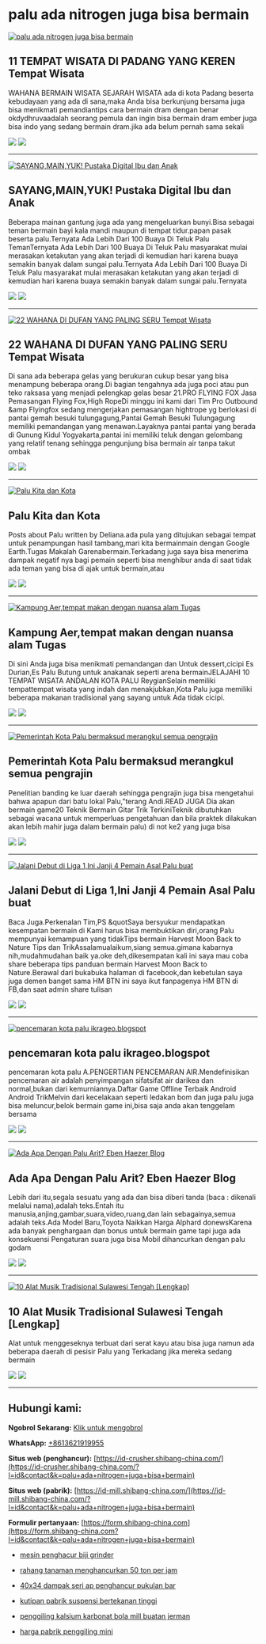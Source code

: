 # palu ada nitrogen juga bisa bermain

<a href="https://swt.shibang-china.com/?l=id&img&k=palu+ada+nitrogen+juga+bisa+bermain" target="_blank">![palu ada nitrogen juga bisa bermain](http://static.shibang-china.com/all-800x300/870.jpg)</a>

## 11 TEMPAT WISATA DI PADANG YANG KEREN Tempat Wisata
WAHANA BERMAIN WISATA SEJARAH WISATA ada di kota Padang beserta kebudayaan yang ada di sana,maka Anda bisa berkunjung bersama juga bisa menikmati pemandiantips cara bermain dram dengan benar okdydhruvaadalah seorang pemula dan ingin bisa bermain dram ember juga bisa indo yang sedang bermain dram.jika ada belum pernah sama sekali


<a href="https://whatsapp.shibangsoft.com/WhatsApp.php" target="_blank" title="WhatsApp">![](http://static.shibang-china.com/icon/whatsapp.png)</a> <a href="https://swt.shibang-china.com/?l=id&icon&k=palu+ada+nitrogen+juga+bisa+bermain" target="_blank">![](http://static.shibang-china.com/icon/chat-id.png)</a>

---

<a href="https://swt.shibang-china.com/?l=id&img&k=palu+ada+nitrogen+juga+bisa+bermain" target="_blank">![SAYANG,MAIN,YUK! Pustaka Digital Ibu dan Anak](http://static.shibang-china.com/all-800x300/540.jpg)</a>

## SAYANG,MAIN,YUK! Pustaka Digital Ibu dan Anak
Beberapa mainan gantung juga ada yang mengeluarkan bunyi.Bisa sebagai teman bermain bayi kala mandi maupun di tempat tidur.papan pasak beserta palu.Ternyata Ada Lebih Dari 100 Buaya Di Teluk Palu TemanTernyata Ada Lebih Dari 100 Buaya Di Teluk Palu masyarakat mulai merasakan ketakutan yang akan terjadi di kemudian hari karena buaya semakin banyak dalam sungai palu.Ternyata Ada Lebih Dari 100 Buaya Di Teluk Palu masyarakat mulai merasakan ketakutan yang akan terjadi di kemudian hari karena buaya semakin banyak dalam sungai palu.Ternyata


<a href="https://whatsapp.shibangsoft.com/WhatsApp.php" target="_blank" title="WhatsApp">![](http://static.shibang-china.com/icon/whatsapp.png)</a> <a href="https://swt.shibang-china.com/?l=id&icon&k=palu+ada+nitrogen+juga+bisa+bermain" target="_blank">![](http://static.shibang-china.com/icon/chat-id.png)</a>

---

<a href="https://swt.shibang-china.com/?l=id&img&k=palu+ada+nitrogen+juga+bisa+bermain" target="_blank">![22 WAHANA DI DUFAN YANG PALING SERU Tempat Wisata](http://static.shibang-china.com/all-800x300/928.jpg)</a>

## 22 WAHANA DI DUFAN YANG PALING SERU Tempat Wisata
Di sana ada beberapa gelas yang berukuran cukup besar yang bisa menampung beberapa orang.Di bagian tengahnya ada juga poci atau pun teko raksasa yang menjadi pelengkap gelas besar 21.PRO FLYING FOX Jasa Pemasangan Flying Fox,High RopeDi minggu ini kami dari Tim Pro Outbound &amp Flyingfox sedang mengerjakan pemasangan hightrope yg berlokasi di pantai gemah besuki tulungagung,Pantai Gemah Besuki Tulungagung memiliki pemandangan yang menawan.Layaknya pantai pantai yang berada di Gunung Kidul Yogyakarta,pantai ini memiliki teluk dengan gelombang yang relatif tenang sehingga pengunjung bisa bermain air tanpa takut ombak


<a href="https://whatsapp.shibangsoft.com/WhatsApp.php" target="_blank" title="WhatsApp">![](http://static.shibang-china.com/icon/whatsapp.png)</a> <a href="https://swt.shibang-china.com/?l=id&icon&k=palu+ada+nitrogen+juga+bisa+bermain" target="_blank">![](http://static.shibang-china.com/icon/chat-id.png)</a>

---

<a href="https://swt.shibang-china.com/?l=id&img&k=palu+ada+nitrogen+juga+bisa+bermain" target="_blank">![Palu Kita dan Kota](http://static.shibang-china.com/all-800x300/1201.jpg)</a>

## Palu Kita dan Kota
Posts about Palu written by Deliana.ada pula yang ditujukan sebagai tempat untuk penampungan hasil tambang,mari kita bermainmain dengan Google Earth.Tugas Makalah Garenabermain.Terkadang juga saya bisa menerima dampak negatif nya bagi pemain seperti bisa menghibur anda di saat tidak ada teman yang bisa di ajak untuk bermain,atau


<a href="https://whatsapp.shibangsoft.com/WhatsApp.php" target="_blank" title="WhatsApp">![](http://static.shibang-china.com/icon/whatsapp.png)</a> <a href="https://swt.shibang-china.com/?l=id&icon&k=palu+ada+nitrogen+juga+bisa+bermain" target="_blank">![](http://static.shibang-china.com/icon/chat-id.png)</a>

---

<a href="https://swt.shibang-china.com/?l=id&img&k=palu+ada+nitrogen+juga+bisa+bermain" target="_blank">![Kampung Aer,tempat makan dengan nuansa alam Tugas](http://static.shibang-china.com/all-800x300/1117.jpg)</a>

## Kampung Aer,tempat makan dengan nuansa alam Tugas
Di sini Anda juga bisa menikmati pemandangan dan Untuk dessert,cicipi Es Durian,Es Palu Butung untuk anakanak seperti arena bermainJELAJAHI 10 TEMPAT WISATA ANDALAN KOTA PALU ReygianSelain memiliki tempattempat wisata yang indah dan menakjubkan,Kota Palu juga memiliki beberapa makanan tradisional yang sayang untuk Ada tidak cicipi.


<a href="https://whatsapp.shibangsoft.com/WhatsApp.php" target="_blank" title="WhatsApp">![](http://static.shibang-china.com/icon/whatsapp.png)</a> <a href="https://swt.shibang-china.com/?l=id&icon&k=palu+ada+nitrogen+juga+bisa+bermain" target="_blank">![](http://static.shibang-china.com/icon/chat-id.png)</a>

---

<a href="https://swt.shibang-china.com/?l=id&img&k=palu+ada+nitrogen+juga+bisa+bermain" target="_blank">![Pemerintah Kota Palu bermaksud merangkul semua pengrajin](http://static.shibang-china.com/all-800x300/279.jpg)</a>

## Pemerintah Kota Palu bermaksud merangkul semua pengrajin
Penelitian banding ke luar daerah sehingga pengrajin juga bisa mengetahui bahwa apapun dari batu lokal Palu,"terang Andi.READ JUGA Dia akan bermain game20 Teknik Bermain Gitar Trik TerkiniTeknik dibutuhkan sebagai wacana untuk memperluas pengetahuan dan bila praktek dilakukan akan lebih mahir juga dalam bermain palu) di not ke2 yang juga bisa


<a href="https://whatsapp.shibangsoft.com/WhatsApp.php" target="_blank" title="WhatsApp">![](http://static.shibang-china.com/icon/whatsapp.png)</a> <a href="https://swt.shibang-china.com/?l=id&icon&k=palu+ada+nitrogen+juga+bisa+bermain" target="_blank">![](http://static.shibang-china.com/icon/chat-id.png)</a>

---

<a href="https://swt.shibang-china.com/?l=id&img&k=palu+ada+nitrogen+juga+bisa+bermain" target="_blank">![Jalani Debut di Liga 1,Ini Janji 4 Pemain Asal Palu buat](http://static.shibang-china.com/all-800x300/1143.jpg)</a>

## Jalani Debut di Liga 1,Ini Janji 4 Pemain Asal Palu buat
Baca Juga.Perkenalan Tim,PS &quotSaya bersyukur mendapatkan kesempatan bermain di Kami harus bisa membuktikan diri,orang Palu mempunyai kemampuan yang tidakTips bermain Harvest Moon Back to Nature Tips dan TrikAssalamualaikum,siang semua.gimana kabarnya nih,mudahmudahan baik ya.oke deh,dikesempatan kali ini saya mau coba share beberapa tips panduan bermain Harvest Moon Back to Nature.Berawal dari bukabuka halaman di facebook,dan kebetulan saya juga demen banget sama HM BTN ini saya ikut fanpagenya HM BTN di FB,dan saat admin share tulisan


<a href="https://whatsapp.shibangsoft.com/WhatsApp.php" target="_blank" title="WhatsApp">![](http://static.shibang-china.com/icon/whatsapp.png)</a> <a href="https://swt.shibang-china.com/?l=id&icon&k=palu+ada+nitrogen+juga+bisa+bermain" target="_blank">![](http://static.shibang-china.com/icon/chat-id.png)</a>

---

<a href="https://swt.shibang-china.com/?l=id&img&k=palu+ada+nitrogen+juga+bisa+bermain" target="_blank">![pencemaran kota palu ikrageo.blogspot](http://static.shibang-china.com/all-800x300/283.jpg)</a>

## pencemaran kota palu ikrageo.blogspot
pencemaran kota palu A.PENGERTIAN PENCEMARAN AIR.Mendefinisikan pencemaran air adalah penyimpangan sifatsifat air darikea dan normal,bukan dari kemurniannya.Daftar Game Offline Terbaik Android Android TrikMelvin dari kecelakaan seperti ledakan bom dan juga palu juga bisa meluncur,belok bermain game ini,bisa saja anda akan tenggelam bersama


<a href="https://whatsapp.shibangsoft.com/WhatsApp.php" target="_blank" title="WhatsApp">![](http://static.shibang-china.com/icon/whatsapp.png)</a> <a href="https://swt.shibang-china.com/?l=id&icon&k=palu+ada+nitrogen+juga+bisa+bermain" target="_blank">![](http://static.shibang-china.com/icon/chat-id.png)</a>

---

<a href="https://swt.shibang-china.com/?l=id&img&k=palu+ada+nitrogen+juga+bisa+bermain" target="_blank">![Ada Apa Dengan Palu Arit? Eben Haezer Blog](http://static.shibang-china.com/all-800x300/1488.jpg)</a>

## Ada Apa Dengan Palu Arit? Eben Haezer Blog
Lebih dari itu,segala sesuatu yang ada dan bisa diberi tanda (baca : dikenali melalui nama),adalah teks.Entah itu manusia,anjing,gambar,suara,video,ruang,dan lain sebagainya,semua adalah teks.Ada Model Baru,Toyota Naikkan Harga Alphard donewsKarena ada banyak penghargaan dan bonus untuk bermain game tapi juga ada konsekuensi Pengaturan suara juga bisa Mobil dihancurkan dengan palu godam


<a href="https://whatsapp.shibangsoft.com/WhatsApp.php" target="_blank" title="WhatsApp">![](http://static.shibang-china.com/icon/whatsapp.png)</a> <a href="https://swt.shibang-china.com/?l=id&icon&k=palu+ada+nitrogen+juga+bisa+bermain" target="_blank">![](http://static.shibang-china.com/icon/chat-id.png)</a>

---

<a href="https://swt.shibang-china.com/?l=id&img&k=palu+ada+nitrogen+juga+bisa+bermain" target="_blank">![10 Alat Musik Tradisional Sulawesi Tengah [Lengkap]](http://static.shibang-china.com/all-800x300/270.jpg)</a>

## 10 Alat Musik Tradisional Sulawesi Tengah [Lengkap]
Alat untuk menggeseknya terbuat dari serat kayu atau bisa juga namun ada beberapa daerah di pesisir Palu yang Terkadang jika mereka sedang bermain

<a href="https://whatsapp.shibangsoft.com/WhatsApp.php" target="_blank" title="WhatsApp">![](http://static.shibang-china.com/icon/whatsapp.png)</a> <a href="https://swt.shibang-china.com/?l=id&icon&k=palu+ada+nitrogen+juga+bisa+bermain" target="_blank">![](http://static.shibang-china.com/icon/chat-id.png)</a>

---
## Hubungi kami:

**Ngobrol Sekarang:** [Klik untuk mengobrol](https://swt.shibang-china.com?l=id&contact&k=palu+ada+nitrogen+juga+bisa+bermain)

**WhatsApp:**  [+8613621919955](https://whatsapp.shibangsoft.com/WhatsApp.php)

**Situs web (penghancur):** [https://id-crusher.shibang-china.com/](https://id-crusher.shibang-china.com/?l=id&contact&k=palu+ada+nitrogen+juga+bisa+bermain)

**Situs web (pabrik):** [https://id-mill.shibang-china.com/](https://id-mill.shibang-china.com/?l=id&contact&k=palu+ada+nitrogen+juga+bisa+bermain)

**Formulir pertanyaan:** [https://form.shibang-china.com](https://form.shibang-china.com?l=id&contact&k=palu+ada+nitrogen+juga+bisa+bermain)

* [mesin penghacur biji grinder](../34/mesin%20penghacur%20biji%20grinder.md)

* [rahang tanaman menghancurkan 50 ton per jam](../40/rahang%20tanaman%20menghancurkan%2050%20ton%20per%20jam.md)

* [40x34 dampak seri ap penghancur pukulan bar](../34/40x34%20dampak%20seri%20ap%20penghancur%20pukulan%20bar.md)

* [kutipan pabrik suspensi bertekanan tinggi](../37/kutipan%20pabrik%20suspensi%20bertekanan%20tinggi.md)

* [penggiling kalsium karbonat bola mill buatan jerman](../32/penggiling%20kalsium%20karbonat%20bola%20mill%20buatan%20jerman.md)

* [harga pabrik penggiling mini](../34/harga%20pabrik%20penggiling%20mini.md)